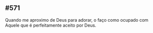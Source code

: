## #571 

Quando me aproximo de Deus para adorar, o faço como ocupado com Aquele que é perfeitamente aceito por Deus.